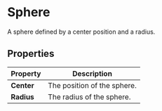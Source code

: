 # Sphere

A sphere defined by a center position and a radius.

## Properties

| **Property** | **Description**             |
| ------------ | --------------------------- |
| **Center**   | The position of the sphere. |
| **Radius**   | The radius of the sphere.   |
